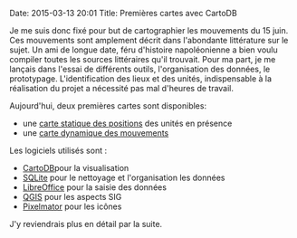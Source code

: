 Date: 2015-03-13 20:01
Title: Premières cartes avec CartoDB

Je me suis donc fixé pour but de cartographier les mouvements du 15 juin. Ces mouvements sont amplement décrit dans l'abondante littérature sur le sujet. 
Un ami de longue date, féru d'histoire napoléonienne a bien voulu compiler toutes les sources littéraires qu'il trouvait.
Pour ma part, je me lançais dans l'essai de différents outils, l'organisation des données, le prototypage.
L'identification des lieux et des unités, indispensable à la réalisation du projet a nécessité pas mal d'heures de travail.  
 
Aujourd'hui, deux premières cartes sont disponibles:

* une [carte statique des positions](http://cdb.io/1DeGR33) des unités en présence
* une [carte dynamique des mouvements](http://cdb.io/1DeHcCR)

Les logiciels utilisés sont :

* [CartoDB](http://cartodb.com/)pour la visualisation
* [SQLite](http://www.sqlite.org/) pour le nettoyage et l'organisation les données
* [LibreOffice](http://www.libreoffice.org/) pour la saisie des données
* [QGIS](http://www2.qgis.org/) pour les aspects SIG
* [Pixelmator](http://www.pixelmator.com/) pour les icônes

J'y reviendrais plus en détail par la suite.

